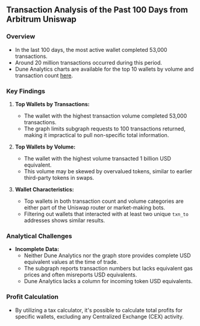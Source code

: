 ## Transaction Analysis of the Past 100 Days from Arbitrum Uniswap

### Overview

- In the last 100 days, the most active wallet completed 53,000 transactions.
- Around 20 million transactions occurred during this period.
- Dune Analytics charts are available for the top 10 wallets by volume and transaction count [here](https://dune.com/aishlia/arbitrum-uniswap).

### Key Findings

1. **Top Wallets by Transactions:**
    - The wallet with the highest transaction volume completed 53,000 transactions.
    - The graph limits subgraph requests to 100 transactions returned, making it impractical to pull non-specific total information.

2. **Top Wallets by Volume:**
    - The wallet with the highest volume transacted 1 billion USD equivalent.
    - This volume may be skewed by overvalued tokens, similar to earlier third-party tokens in swaps.

3. **Wallet Characteristics:**
    - Top wallets in both transaction count and volume categories are either part of the Uniswap router or market-making bots.
    - Filtering out wallets that interacted with at least two unique `txn_to` addresses shows similar results.

### Analytical Challenges

- **Incomplete Data:**
    - Neither Dune Analytics nor the graph store provides complete USD equivalent values at the time of trade.
    - The subgraph reports transaction numbers but lacks equivalent gas prices and often misreports USD equivalents.
    - Dune Analytics lacks a column for incoming token USD equivalents.

### Profit Calculation

- By utilizing a tax calculator, it's possible to calculate total profits for specific wallets, excluding any Centralized Exchange (CEX) activity.
